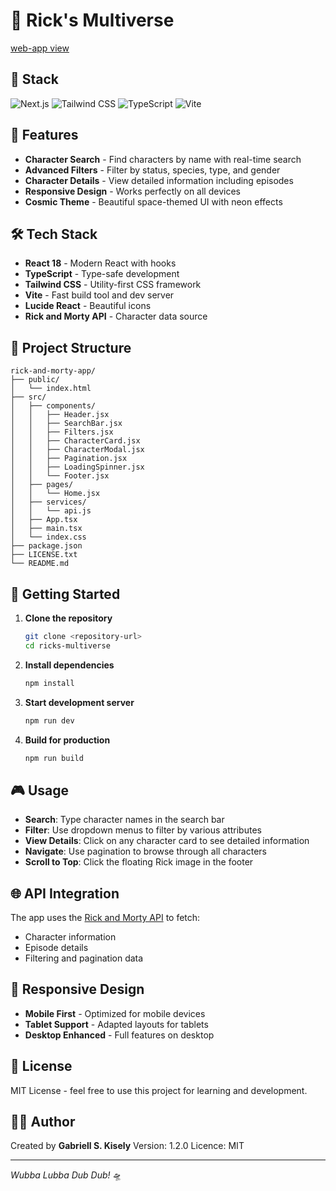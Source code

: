 # 🚀 Rick's Multiverse

[web-app view](view_page.png)

## 🚀 Stack

![Next.js](https://img.shields.io/badge/React-18.3.1-blue?logo=react)
![Tailwind CSS](https://img.shields.io/badge/Tailwind_CSS-3.4.1-38B2AC?logo=tailwind-css)
![TypeScript](https://img.shields.io/badge/TypeScript-5.5.3-blue?logo=typescript)
![Vite](https://img.shields.io/badge/Vite-5.4.2-646CFF?logo=vite)

## 🌟 Features

- **Character Search** - Find characters by name with real-time search
- **Advanced Filters** - Filter by status, species, type, and gender
- **Character Details** - View detailed information including episodes
- **Responsive Design** - Works perfectly on all devices
- **Cosmic Theme** - Beautiful space-themed UI with neon effects

## 🛠️ Tech Stack

- **React 18** - Modern React with hooks
- **TypeScript** - Type-safe development
- **Tailwind CSS** - Utility-first CSS framework
- **Vite** - Fast build tool and dev server
- **Lucide React** - Beautiful icons
- **Rick and Morty API** - Character data source

## 📁 Project Structure

```
rick-and-morty-app/
├── public/
│   └── index.html
├── src/
│   ├── components/
│   │   ├── Header.jsx          
│   │   ├── SearchBar.jsx       
│   │   ├── Filters.jsx        
│   │   ├── CharacterCard.jsx   
│   │   ├── CharacterModal.jsx  
│   │   ├── Pagination.jsx      
│   │   ├── LoadingSpinner.jsx  
│   │   └── Footer.jsx          
│   ├── pages/
│   │   └── Home.jsx            
│   ├── services/
│   │   └── api.js              
│   ├── App.tsx                 
│   ├── main.tsx                
│   └── index.css               
├── package.json
├── LICENSE.txt
└── README.md
```

## 🚀 Getting Started

1. **Clone the repository**
   ```bash
   git clone <repository-url>
   cd ricks-multiverse
   ```

2. **Install dependencies**
   ```bash
   npm install
   ```

3. **Start development server**
   ```bash
   npm run dev
   ```

4. **Build for production**
   ```bash
   npm run build
   ```

## 🎮 Usage

- **Search**: Type character names in the search bar
- **Filter**: Use dropdown menus to filter by various attributes
- **View Details**: Click on any character card to see detailed information
- **Navigate**: Use pagination to browse through all characters
- **Scroll to Top**: Click the floating Rick image in the footer

## 🌐 API Integration

The app uses the [Rick and Morty API](https://rickandmortyapi.com/) to fetch:
- Character information
- Episode details
- Filtering and pagination data

## 📱 Responsive Design

- **Mobile First** - Optimized for mobile devices
- **Tablet Support** - Adapted layouts for tablets
- **Desktop Enhanced** - Full features on desktop

## 📄 License

MIT License - feel free to use this project for learning and development.

## 👨‍💻 Author

Created by **Gabriell S. Kisely**
Version: 1.2.0
Licence: MIT

---

*Wubba Lubba Dub Dub!* 🛸
